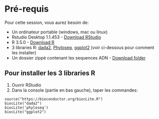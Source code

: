 # Pré-requis
Pour cette session, vous aurez besoin de:

* Un ordinateur portable (windows, mac ou linux)
* Rstudio Desktop 1.1.453 - [Download RStudio](https://www.rstudio.com/products/rstudio/download/#download)
* R 3.5.0 - [Download R](https://cran.rstudio.com/)
* 3 libraries R: [dada2](https://benjjneb.github.io/dada2/dada-installation.html), [Phyloseq](http://joey711.github.io/phyloseq/install.html), [ggplot2](https://cran.r-project.org/web/packages/ggplot2/README.html) (voir ci-dessous pour comment les installer)
* Un dossier zippé contenant les sequences ADN  - [Download folder](https://drive.google.com/a/computationalgenomics.ca/file/d/1yw8O67HExy4mHuJo3EJRlHyTKUU_QTXe/view?usp=sharing)

## Pour installer les 3 libraries R
1. Ouvrir RStudio
2. Dans la console (partie en bas gauche), taper les commandes:
```
source("https://bioconductor.org/biocLite.R")
biocLite("dada2")
biocLite('phyloseq')
biocLite("ggplot2")
```
